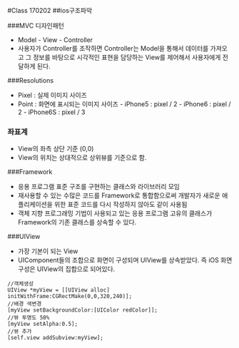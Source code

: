 #Class 170202
##ios구조파악

###MVC 디자인패턴

* Model - View - Controller
* 사용자가 Controller를 조작하면 Controller는 Model을 통해서 데이터를 가져오고 그 정보를 바탕으로 시각적인 표현을 담당하는 View를 제어해서 사용자에게 전달하게 된다.


###Resolutions

- Pixel : 실제 이미지 사이즈
- Point : 화면에 표시되는 이미지 사이즈
       - iPhone5 : pixel / 2
       - iPhone6 : pixel / 2
       - iPhone6S : pixel / 3
       
       
###  좌표계
  - View의 좌측 상단 기준 (0,0)
  - View의 위치는 상대적으로 상위뷰를 기준으로 함.


###Framework

- 응용 프로그램 표준 구조를 구현하는 클래스와 라이브러리 모임
- 재사용할 수 있는 수많은 코드를 Framework로 통합함으로써 개발자가 새로운 애플리케이션을 위한 표준 코드를 다시 작성하지 않아도 같이 사용됨
- 객체 지향 프로그래밍 기법이 사용되고 있는 응용 프로그램 고유의 클래스가 Framework의 기존 클래스를 상속할 수 있다.

###UIView

- 가장 기본이 되는 View
- UIComponent들의 조합으로 화면이 구성되며 UIView를 상속받았다. 즉 iOS 화면 구성은 UIView의 집합으로 되어있다.

```
//객체생성
UIView *myView = [[UIView alloc] initWithFrame:CGRectMake(0,0,320,240)];
//배경 색변경
[myView setBackgroundColor:[UIColor redColor]];
//뷰 투명도 50%
[myView setAlpha:0.5];
//뷰 추가
[self.view addSubview:myView];